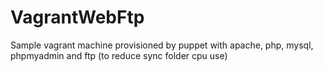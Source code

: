 VagrantWebFtp
=============

Sample vagrant machine provisioned by puppet with apache, php, mysql, phpmyadmin and ftp (to reduce sync folder cpu use)
